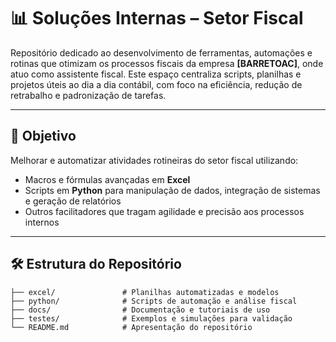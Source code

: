 # 📊 Soluções Internas – Setor Fiscal

Repositório dedicado ao desenvolvimento de ferramentas, automações e rotinas que otimizam os processos fiscais da empresa **[BARRETOAC]**, onde atuo como assistente fiscal. Este espaço centraliza scripts, planilhas e projetos úteis ao dia a dia contábil, com foco na eficiência, redução de retrabalho e padronização de tarefas.

---

## 🚀 Objetivo

Melhorar e automatizar atividades rotineiras do setor fiscal utilizando:
- Macros e fórmulas avançadas em **Excel**
- Scripts em **Python** para manipulação de dados, integração de sistemas e geração de relatórios
- Outros facilitadores que tragam agilidade e precisão aos processos internos

---

## 🛠️ Estrutura do Repositório

```text
├── excel/               # Planilhas automatizadas e modelos
├── python/              # Scripts de automação e análise fiscal
├── docs/                # Documentação e tutoriais de uso
├── testes/              # Exemplos e simulações para validação
└── README.md            # Apresentação do repositório

